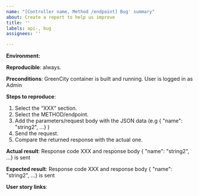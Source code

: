 ```yaml
---
name: "[Controller name, Method /endpoint] Bug' summary"
about: Create a report to help us improve
title: ''
labels: api-, bug
assignees: ''

---
```


**Environment:**

**Reproducible**: always.

**Preconditions**:
GreenCity container is built and running.
User is logged in as Admin

**Steps to reproduce**:
1. Select the “XXX” section.
2. Select the METHOD/endpoint.
3. Add the parameters/request body with the JSON data (e.g { "name": "string2", ...} )
4. Send the request.
5. Compare the returned response with the actual one.

**Actual result**:
Response code XXX and response body { "name": "string2", ...} is sent

**Expected result**:
Response code XXX and response body { "name": "string2", ...} is sent

**User story links**:
